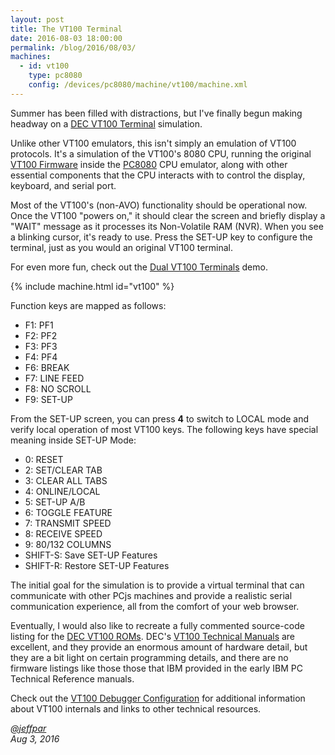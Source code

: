 ```yaml
---
layout: post
title: The VT100 Terminal
date: 2016-08-03 18:00:00
permalink: /blog/2016/08/03/
machines:
  - id: vt100
    type: pc8080
    config: /devices/pc8080/machine/vt100/machine.xml
---
```


Summer has been filled with distractions, but I've finally begun making headway on a
[DEC VT100 Terminal](/devices/pc8080/machine/vt100/) simulation.

Unlike other VT100 emulators, this isn't simply an emulation of VT100 protocols.  It's a simulation of the VT100's
8080 CPU, running the original [VT100 Firmware](/devices/pc8080/rom/vt100/) inside the [PC8080](/modules/pc8080/)
CPU emulator, along with other essential components that the CPU interacts with to control the display, keyboard, and
serial port.

Most of the VT100's (non-AVO) functionality should be operational now.  Once the VT100 "powers on," it should clear
the screen and briefly display a "WAIT" message as it processes its Non-Volatile RAM (NVR).  When you see a blinking cursor,
it's ready to use.  Press the SET-UP key to configure the terminal, just as you would an original VT100 terminal.

For even more fun, check out the [Dual VT100 Terminals](/devices/pc8080/machine/vt100/dual/) demo.

{% include machine.html id="vt100" %}

Function keys are mapped as follows:

- F1: PF1
- F2: PF2
- F3: PF3
- F4: PF4
- F6: BREAK
- F7: LINE FEED
- F8: NO SCROLL
- F9: SET-UP

From the SET-UP screen, you can press **4** to switch to LOCAL mode and verify local operation of most VT100
keys.  The following keys have special meaning inside SET-UP Mode:

- 0: RESET
- 2: SET/CLEAR TAB
- 3: CLEAR ALL TABS
- 4: ONLINE/LOCAL
- 5: SET-UP A/B
- 6: TOGGLE FEATURE
- 7: TRANSMIT SPEED
- 8: RECEIVE SPEED
- 9: 80/132 COLUMNS
- SHIFT-S: Save SET-UP Features
- SHIFT-R: Restore SET-UP Features

The initial goal for the simulation is to provide a virtual terminal that can communicate with other PCjs machines
and provide a realistic serial communication experience, all from the comfort of your web browser.

Eventually, I would also like to recreate a fully commented source-code listing for the [DEC VT100 ROMs](/devices/pc8080/rom/vt100/).
DEC's [VT100 Technical Manuals](/pubs/dec/vt100/) are excellent, and they provide an enormous amount of hardware detail,
but they are a bit light on certain programming details, and there are no firmware listings like those those that IBM provided
in the early IBM PC Technical Reference manuals.

Check out the [VT100 Debugger Configuration](/devices/pc8080/machine/vt100/debugger/) for additional information about
VT100 internals and links to other technical resources.

*[@jeffpar](https://jeffpar.com)*  
*Aug 3, 2016*
